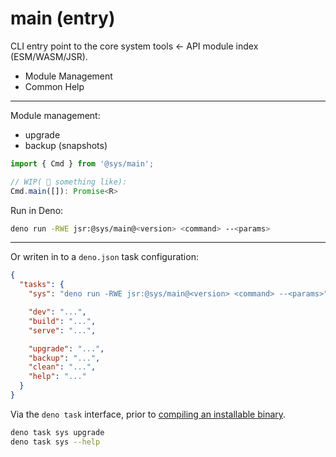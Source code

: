# main (entry)
CLI entry point to the core system tools ← API module index (ESM/WASM/JSR).

- Module Management
- Common Help

---

Module management:

- upgrade
- backup (snapshots)

```ts
import { Cmd } from '@sys/main';

// WIP( 🐷 something like):
Cmd.main([]): Promise<R>
```


Run in Deno:

```bash
deno run -RWE jsr:@sys/main@<version> <command> --<params>
```

---

Or writen in to a `deno.json` task configuration:

```json
{
  "tasks": {
    "sys": "deno run -RWE jsr:@sys/main@<version> <command> --<params>",

    "dev": "...",
    "build": "...",
    "serve": "...",

    "upgrade": "...",
    "backup": "...",
    "clean": "...",
    "help": "..."
  }
}
```

Via the `deno task` interface, prior to [compiling an installable binary](https://docs.deno.com/runtime/reference/cli/compile/).

```bash
deno task sys upgrade
deno task sys --help
```
